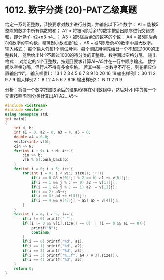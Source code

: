 # 1012. 数字分类 (20)-PAT乙级真题
给定一系列正整数，请按要求对数字进行分类，并输出以下5个数字：
A1 = 能被5整除的数字中所有偶数的和；
A2 = 将被5除后余1的数字按给出顺序进行交错求和，即计算n1-n2+n3-n4…；
A3 = 被5除后余2的数字的个数；
A4 = 被5除后余3的数字的平均数，精确到小数点后1位；
A5 = 被5除后余4的数字中最大数字。
输入格式：
每个输入包含1个测试用例。每个测试用例先给出一个不超过1000的正整数N，
随后给出N个不超过1000的待分类的正整数。数字间以空格分隔。
输出格式：
对给定的N个正整数，按题目要求计算A1~A5并在一行中顺序输出。
数字间以空格分隔，但行末不得有多余空格。
若其中某一类数字不存在，则在相应位置输出“N”。
输入样例1：
13 1 2 3 4 5 6 7 8 9 10 20 16 18
输出样例1：
30 11 2 9.7 9
输入样例2：
8 1 2 4 5 6 7 9 16
输出样例2：
N 11 2 N 9

分析：将每一个数字按照取余后的结果i保存在v[i]数组中，然后对v[i]中的每一个元素按照不同i分类计算出A1 A2…A5～

```cpp
#include <iostream>
#include <vector>
using namespace std;
int main()
{
    int N, b;
    int a1 = 0, a2 = 0, a3 = 0, a5 = 0;
    double a4 = 0.0;
    vector<int> v[5];
    cin >> N;
    for(int i = 0; i < N; i++){
        cin >> b;
        v[b % 5].push_back(b);
    }
    for(int i = 0; i < 5; i++){
        for(int j = 0; j < v[i].size(); j++){
            if(i == 0 && v[0][j] % 2 == 0) a1 += v[0][j];
            if(i == 1 && j % 2 == 0) a2 += v[1][j];
            if(i == 1 && j % 2 == 1) a2 -= v[1][j];
            if(i == 2) a3++;
            if(i == 3) a4 += v[3][j];
            if(i == 4 && v[4][j] > a5) a5 = v[4][j];
        }
    }
    for(int i = 0; i < 5; i++){
        if(i != 0) printf(" ");
        if((i != 0 && v[i].size() == 0) || (i == 0 && a1 == 0)){
            printf("N");
            continue;
        }
        if(i == 0) printf("%d", a1);
        if(i == 1) printf("%d", a2);
        if(i == 2) printf("%d", a3);
        if(i == 3) printf("%.1f", a4 / v[3].size());
        if(i == 4) printf("%d", a5);
    }
    return 0;
}
```